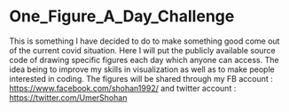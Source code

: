 # One_Figure_A_Day_Challenge
This is something I have decided to do to make something good come out of the current covid situation. Here I will put the publicly available source code of drawing specific figures each day which anyone can access. The idea being to improve my skills in visualization as well as to make people interested in coding.
The figures will be shared through my FB account : https://www.facebook.com/shohan1992/ and twitter account : https://twitter.com/UmerShohan
